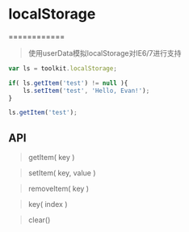 # localStorage
============
> 使用userData模拟localStorage对IE6/7进行支持

```js
var ls = toolkit.localStorage;

if( ls.getItem('test') != null ){
    ls.setItem('test', 'Hello, Evan!');
}

ls.getItem('test');
```

## API

> getItem( key )

> setItem( key, value )

> removeItem( key )

> key( index )

> clear()